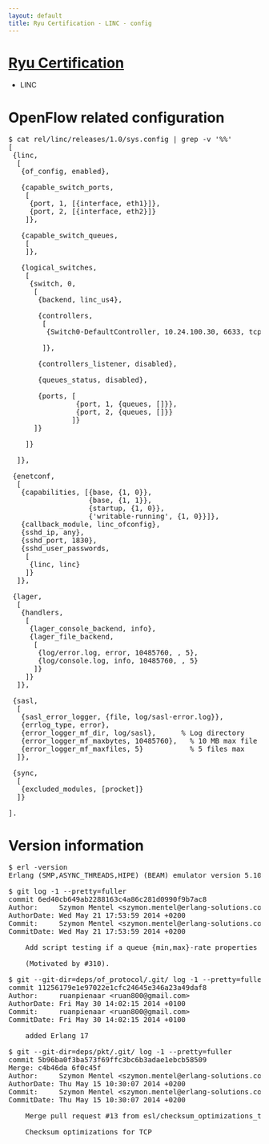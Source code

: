 ```yaml
---
layout: default
title: Ryu Certification - LINC - config
---
```

# [Ryu Certification](http://osrg.github.io/ryu/certification.html)
* LINC

# OpenFlow related configuration
<pre>
$ cat rel/linc/releases/1.0/sys.config | grep -v '%%'
[
 {linc,
  [
   {of_config, enabled},

   {capable_switch_ports,
    [
     {port, 1, [{interface, eth1}]},
     {port, 2, [{interface, eth2}]}
    ]},

   {capable_switch_queues,
    [
    ]},

   {logical_switches,
    [
     {switch, 0,
      [
       {backend, linc_us4},

       {controllers,
        [
         {Switch0-DefaultController, 10.24.100.30, 6633, tcp}

        ]},

       {controllers_listener, disabled},

       {queues_status, disabled},

       {ports, [
                {port, 1, {queues, []}},
                {port, 2, {queues, []}}
               ]}
      ]}

    ]}

  ]},

 {enetconf,
  [
   {capabilities, [{base, {1, 0}},
                   {base, {1, 1}},
                   {startup, {1, 0}},
                   {'writable-running', {1, 0}}]},
   {callback_module, linc_ofconfig},
   {sshd_ip, any},
   {sshd_port, 1830},
   {sshd_user_passwords,
    [
     {linc, linc}
    ]}
  ]},

 {lager,
  [
   {handlers,
    [
     {lager_console_backend, info},
     {lager_file_backend,
      [
       {log/error.log, error, 10485760, , 5},
       {log/console.log, info, 10485760, , 5}
      ]}
    ]}
  ]},

 {sasl,
  [
   {sasl_error_logger, {file, log/sasl-error.log}},
   {errlog_type, error},
   {error_logger_mf_dir, log/sasl},      % Log directory
   {error_logger_mf_maxbytes, 10485760},   % 10 MB max file size
   {error_logger_mf_maxfiles, 5}           % 5 files max
  ]},

 {sync,
  [
   {excluded_modules, [procket]}
  ]}
 
].
</pre>

# Version information
<pre>
$ erl -version
Erlang (SMP,ASYNC_THREADS,HIPE) (BEAM) emulator version 5.10.4

$ git log -1 --pretty=fuller
commit 6ed40cb649ab2288163c4a86c281d0990f9b7ac8
Author:     Szymon Mentel &lt;szymon.mentel@erlang-solutions.com&gt;
AuthorDate: Wed May 21 17:53:59 2014 +0200
Commit:     Szymon Mentel &lt;szymon.mentel@erlang-solutions.com&gt;
CommitDate: Wed May 21 17:53:59 2014 +0200

    Add script testing if a queue {min,max}-rate properties are set correctly
    
    (Motivated by #310).

$ git --git-dir=deps/of_protocol/.git/ log -1 --pretty=fuller
commit 11256179e1e97022e1cfc24645e346a23a49daf8
Author:     ruanpienaar &lt;ruan800@gmail.com&gt;
AuthorDate: Fri May 30 14:02:15 2014 +0100
Commit:     ruanpienaar &lt;ruan800@gmail.com&gt;
CommitDate: Fri May 30 14:02:15 2014 +0100

    added Erlang 17

$ git --git-dir=deps/pkt/.git/ log -1 --pretty=fuller
commit 5b96ba0f3ba573f69ffc3bc6b3adae1ebcb58509
Merge: c4b46da 6f0c45f
Author:     Szymon Mentel &lt;szymon.mentel@erlang-solutions.com&gt;
AuthorDate: Thu May 15 10:30:07 2014 +0200
Commit:     Szymon Mentel &lt;szymon.mentel@erlang-solutions.com&gt;
CommitDate: Thu May 15 10:30:07 2014 +0200

    Merge pull request #13 from esl/checksum_optimizations_tcp
    
    Checksum optimizations for TCP
</pre>
